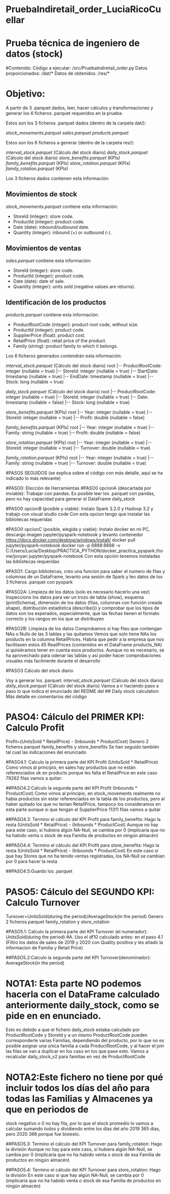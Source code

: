 # PruebaIndiretail_order_LuciaRicoCuellar
# Prueba técnica de ingeniero de datos (stock)

#Contenido:
Código a ejecutar: /src/PruebaIndiretail_order.py
Datos proporcionados: /dat/*
Datos de obtenidos: /res/*

# Objetivo:
A partir de 3 .parquet dados, leer, hacer cálculos y transformaciones y generar los 6 ficheros .parquet requeridos en la prueba:

Estos son los 3 ficheros .parquet dados (dentro de la carpeta dat/):

*stock_movements.parquet*
*sales.parquet*
*products.parquet*

Estos son los 6 ficheros a generar (dentro de la carpeta res/):

*interval_stock.parquet* (Cálculo del stock diario)
*daily_stock.parquet* (Cálculo del stock diario)
*store_benefits.parquet* (KPIs)
*family_benefits.parquet* (KPIs)
*store_rotation.parquet* (KPIs)
*family_rotation.parquet* (KPIs)


Los 3 ficheros dados contienen esta información:

## Movimientos de stock
*stock_movements.parquet* contiene esta información:

- StoreId (integer): store code.
- ProductId (integer): product code.
- Date (date): inbound/outbound date.
- Quantity (integer): inbound (+) or outbound (-).

## Movimientos de ventas
*sales.parquet* contiene esta información:

- StoreId (integer): store code.
- ProductId (integer): product code.
- Date (date): date of sale.
- Quantity (integer): units sold (negative values are returns).

## Identificación de los productos
*products.parquet* contiene esta información:

- ProductRootCode (integer): product root code, without size.
- ProductId (integer): product code.
- SupplierPrice (float): product cost.
- RetailPrice (float): retail price of the product.
- Family (string): product family to which it belongs.


Los 6 ficheros generados contendrán esta información:

*interval_stock.parquet* (Cálculo del stock diario)
root
 |-- ProductRootCode: integer (nullable = true)
 |-- StoreId: integer (nullable = true)
 |-- StartDate: timestamp (nullable = true)
 |-- EndDate: timestamp (nullable = true)
 |-- Stock: long (nullable = true)

*daily_stock.parquet* (Cálculo del stock diario)
root
 |-- ProductRootCode: integer (nullable = true)
 |-- StoreId: integer (nullable = true)
 |-- Date: timestamp (nullable = false)
 |-- Stock: long (nullable = true)

*store_benefits.parquet* (KPIs)
root
 |-- Year: integer (nullable = true)
 |-- StoreId: integer (nullable = true)
 |-- Profit: double (nullable = false)

*family_benefits.parquet* (KPIs)
root
 |-- Year: integer (nullable = true)
 |-- Family: string (nullable = true)
 |-- Profit: double (nullable = false)

*store_rotation.parquet* (KPIs)
root
 |-- Year: integer (nullable = true)
 |-- StoreId: integer (nullable = true)
 |-- Turnover: double (nullable = true)

*family_rotation.parquet* (KPIs)
root
 |-- Year: integer (nullable = true)
 |-- Family: string (nullable = true)
 |-- Turnover: double (nullable = true)


#PASOS SEGUIDOS (se explica sobre el código con más detalle, aquí se ha indicado lo más relevante)

#PASO0: Elección de Herramientas
#PASO0 opcionA (descartada por inviable): 
 Trabajar con pandas. Es posible leer los .parquet con pandas, pero no hay capacidad para generar el DataFrame daily_stock

#PASO0 opcionB (posible y viable): 
 Instalo Spark 3.2.0 y Hadoop 3.2 y trabajo con visual studio code
 Con esta opcion tengo que instalar las bibliotecas requeridas

#PASO0 opcionC (posible, elegida y viable): 
 Instalo docker en mi PC, descargo imagen jupyter/pyspark-notebook y levanto contenedor
 https://docs.docker.com/desktop/windows/install/
 docker pull jupyter/pyspark-notebook
 docker run -p 8888:8888 -v C:/Users/Lucía/Desktop/PRACTICA_PYTHON/docker_practica_pyspark:/home/jovyan jupyter/pyspark-notebook
 Con esta opción tenemos instaladas las bibliotecas requeridas


#PASO1: Cargo bibliotecas, creo una funcion para saber el numero de filas y columnas de un DataFrame, levanto una sesión de Spark y leo datos de los 3 ficheros .parquet con pyspark

#PASO2A: Limpieza de los datos (solo es necesario hacerlo una vez)
 Inspecciono los datos para ver un trozo de tabla (show), 
 esquema (printSchema), 
 dimensión de los datos (filas, columnas con función creada shape), 
 distribución estadística (describe())
 y comprobar que los tipos de datos son los esperados, especialmente, que las fechas tienen el formato correcto y los rangos en los que se distribuyen


#PASO2B: Limpieza de los datos
 Comprobamos si hay filas que contengan NAs o Nulls de las 3 tablas y las quitamos
 Vemos que solo tiene NAs los products en la columna RetailPrices. Habría que pedir a la empresa que nos facilitasen estos 45 ReailPrices (contenidos en el DataFrame products_NA) si quisiéramos tener en cuenta esos productos.
 Aunque no es necesario, se ha aprovechado para odenar las tablas y así poder hacer comprobaciones visuales más facilmente durante el desarrollo

#PASO3 Cálculo del stock diario

  Voy a generar los .parquet:
  *interval_stock.parquet* (Cálculo del stock diario)
  *daily_stock.parquet* (Cálculo del stock diario)
 Vamos a ir haciendo paso a paso lo que indica el enunciado del REDME del ## Daily stock calculation
 Más detalle en comentarios del código


# PASO4: Cálculo del PRIMER KPI: Calculo Profit 
  Profit=(UnitsSold * RetailPrice) - (Inbounds * ProductCost)
  Genero 2 ficheros parquet family_benefits y store_benefits
 Se han seguido también tal cual las indicaciones del enunciado

#PASO4.1: Calculo la primera parte del KPI Profit (UnitsSold * RetailPrice)
 Como vimos al principio, en sales hay productos que no están referenciados ok en products porque les falta el RetailPrice en este caso
 79262 filas vamos a quitar: 

##PASO4.2:Calculo la segunda parte del KPI Profit (Inbounds * ProductCost)
  Como vimos al principio, en stock_movements realmente no había productos sin estar referenciados en la tabla de los productos, pero al haber quitado los que no tenían RetailPrice, tampoco los consideramos en esta parte aunque si que tengan el SupplierPrice
 11311 filas vamos a quitar

##PASO4.3:
 Termino el cálculo del KPI Profit para family_benefits: Hago la resta (UnitsSold * RetailPrice) - (Inbounds * ProductCost)
 Aunque no hay para este caso, si hubiera algún NA-Null, se cambia por 0 (implicaría que no ha habido venta o stock de esa Familia de productos en ningún almacén)

##PASO4.4:
 Termino el cálculo del KPI Profit para store_benefits: Hago la resta (UnitsSold * RetailPrice) - (Inbounds * ProductCost)
 En este caso si que hay Stores que no ha tenido ventas registradas, los NA-Null se cambian por 0 para hacer la resta

##PASO4.5:Guardo los .parquet

# PASO5: Cálculo del SEGUNDO KPI: Calculo Turnover 
  Turnover=UnitsSold(during the period)/AverageStock(in the period)
  Genero 2 ficheros parquet family_rotation y store_rotation

#PASO5.1: Calculo la primera parte del KPI Turnover (el numerador): UnitsSold(during the period)
#A. Uso el df10 calculado antes:  en el paso 4.1 (Filtro los datos de sales de 2019 y 2020 con Quality positiva y les añado la informacion de Familia y Retail Price)

##PASO5.2:Calculo la segunda parte del KPI Turnover(denominador): AverageStock(in the period)
# NOTA1: Esta parte NO podemos hacerla con el DataFrame calculado anteriormente daily_stock, como se pide en en enunciado. 
  Esto es debido a que el fichero daily_stock estaba calculado por ProductRootCode y StoreId
  y a un mismo ProductRootCode pueden corresponderle varias Familias, dependiendo del producto, por lo que no es posible asignar
  una única familia a cada ProductRootCode, 
  y al hacer el join las filas se van a duplicar en los caso en los que pase esto.
  Vamos a recalcular daily_stock_v2 para familias en vez de ProductRootCode
# NOTA2:Este fichero no tiene por qué incluir todos los días del año para todas las Familias y Almacenes ya que en periodos de 
  stock negativo o 0 no hay fila,
  por lo que el stock promedio lo vamos a calcular sumando todos y dividiendo entre los días del año
  2019 365 días, pero 2020 366 porque fue bisiesto.

##PASO5.3:
 Termino el cálculo del KPI Turnover para family_rotation: Hago la división
 Aunque no hay para este caso, si hubiera algún NA-Null, se cambia por 0 (implicaría que no ha habido venta o stock de esa Familia de productos en ningún almacén)

##PASO5.4:
 Termino el cálculo del KPI Turnover para store_rotation: Hago la división
 En este caso si que hay algún NA-Null, se cambia por 0 (implicaría que no ha habido venta o stock de esa Familia de productos en ningún almacén)



